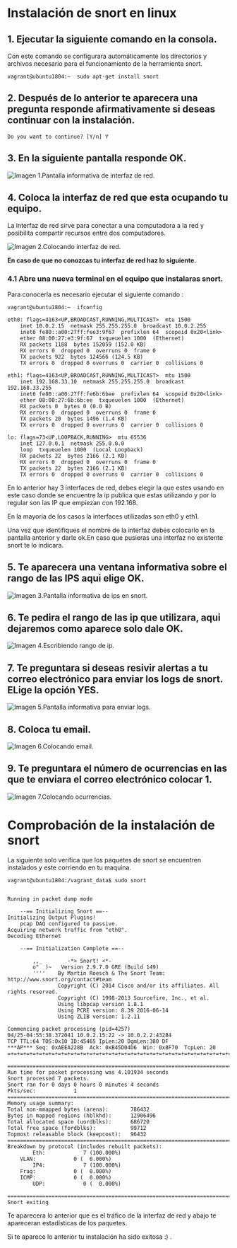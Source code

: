 # Instalación de snort en linux


## 1. Ejecutar la siguiente comando en la consola.

Con este comando se configurara automáticamente los directorios y archivos necesario para el funcionamiento de la herramienta snort.


    vagrant@ubuntu1804:~  sudo apt-get install snort 


## 2. Después de lo anterior te aparecera una pregunta responde afirmativamente si deseas continuar con la instalación.

    Do you want to continue? [Y/n] Y

## 3. En la siguiente pantalla responde OK.

![ Imagen 1.Pantalla informativa de interfaz de red. ](./imagenes/2.jpg) 

## 4. Coloca la interfaz de red que esta ocupando tu equipo.

 La interfaz de red  sirve para conectar a una computadora a la red y posibilita compartir recursos entre dos computadores.


![ Imagen 2.Colocando interfaz de red. ](./imagenes/4.jpg) 

__En caso de que no conozcas tu interfaz de red haz lo siguiente.__


### 4.1 Abre una nueva terminal en el equipo que instalaras snort.

Para conocerla es necesario ejecutar el siguiente comando :

    vagrant@ubuntu1804:~  ifconfig

    eth0: flags=4163<UP,BROADCAST,RUNNING,MULTICAST>  mtu 1500
        inet 10.0.2.15  netmask 255.255.255.0  broadcast 10.0.2.255
        inet6 fe80::a00:27ff:fee3:9f67  prefixlen 64  scopeid 0x20<link>
        ether 08:00:27:e3:9f:67  txqueuelen 1000  (Ethernet)
        RX packets 1188  bytes 152059 (152.0 KB)
        RX errors 0  dropped 0  overruns 0  frame 0
        TX packets 922  bytes 124566 (124.5 KB)
        TX errors 0  dropped 0 overruns 0  carrier 0  collisions 0

    eth1: flags=4163<UP,BROADCAST,RUNNING,MULTICAST>  mtu 1500
        inet 192.168.33.10  netmask 255.255.255.0  broadcast 192.168.33.255
        inet6 fe80::a00:27ff:fe6b:6bee  prefixlen 64  scopeid 0x20<link>
        ether 08:00:27:6b:6b:ee  txqueuelen 1000  (Ethernet)
        RX packets 0  bytes 0 (0.0 B)
        RX errors 0  dropped 0  overruns 0  frame 0
        TX packets 20  bytes 1496 (1.4 KB)
        TX errors 0  dropped 0 overruns 0  carrier 0  collisions 0

    lo: flags=73<UP,LOOPBACK,RUNNING>  mtu 65536
        inet 127.0.0.1  netmask 255.0.0.0
        loop  txqueuelen 1000  (Local Loopback)
        RX packets 22  bytes 2166 (2.1 KB)
        RX errors 0  dropped 0  overruns 0  frame 0
        TX packets 22  bytes 2166 (2.1 KB)
        TX errors 0  dropped 0 overruns 0  carrier 0  collisions 0

En lo anterior hay 3 interfaces de red, debes elegir la que estes usando en este caso donde se encuentre la ip publica que estas utilizando y por lo regular son las IP que empiezan con 192.168.

En la mayoria de los casos la interfaces utilizadas son eth0 y eth1.

Una vez que identifiques el nombre de la interfaz debes colocarlo en la pantalla anterior y darle ok.En caso que pusieras una interfaz no existente snort te lo indicara.


## 5. Te aparecera una ventana informativa sobre el rango de las IPS aqui elige OK.

![ Imagen 3.Pantalla informativa de ips en snort. ](./imagenes/5.jpg) 

## 6. Te pedira el rango de las ip que utilizara, aqui dejaremos como aparece solo dale OK.

![ Imagen 4.Escribiendo rango de ip.](./imagenes/6.jpg) 

## 7. Te preguntara si deseas resivir alertas a tu correo electrónico para enviar los logs de snort. ELige la opción YES.

![ Imagen 5.Pantalla informativa para enviar logs.](./imagenes/7.jpg) 


## 8. Coloca tu email.

![ Imagen 6.Colocando email. ](./imagenes/8.jpg) 

## 9. Te preguntara el número de ocurrencias en las que te enviara el correo electrónico colocar 1.

![ Imagen 7.Colocando ocurrencias. ](./imagenes/9.jpg) 



# Comprobación de la instalación de snort

La siguiente solo verifica que los paquetes de snort se encuentren instalados y este corriendo en tu maquina.

    vagrant@ubuntu1804:/vagrant_data$ sudo snort


    Running in packet dump mode

        --== Initializing Snort ==--
    Initializing Output Plugins!
        pcap DAQ configured to passive.
    Acquiring network traffic from "eth0".
    Decoding Ethernet

        --== Initialization Complete ==--

            ,,_        -*> Snort! <*-
            o"  )~   Version 2.9.7.0 GRE (Build 149)
            ''''    By Martin Roesch & The Snort Team: http://www.snort.org/contact#team
                    Copyright (C) 2014 Cisco and/or its affiliates. All rights reserved.
                    Copyright (C) 1998-2013 Sourcefire, Inc., et al.
                    Using libpcap version 1.8.1
                    Using PCRE version: 8.39 2016-06-14
                    Using ZLIB version: 1.2.11

    Commencing packet processing (pid=4257)
    04/25-04:55:38.372041 10.0.2.15:22 -> 10.0.2.2:43284
    TCP TTL:64 TOS:0x10 ID:45465 IpLen:20 DgmLen:380 DF
    ***AP*** Seq: 0xAEEA228B  Ack: 0xB45D04D6  Win: 0x8F70  TcpLen: 20
    =+=+=+=+=+=+=+=+=+=+=+=+=+=+=+=+=+=+=+=+=+=+=+=+=+=+=+=+=+=+=+=+=+=+=+=+=+

    ===============================================================================
    Run time for packet processing was 4.101934 seconds
    Snort processed 7 packets.
    Snort ran for 0 days 0 hours 0 minutes 4 seconds
    Pkts/sec:            1
    ===============================================================================
    Memory usage summary:
    Total non-mmapped bytes (arena):       786432
    Bytes in mapped regions (hblkhd):      12906496
    Total allocated space (uordblks):      686720
    Total free space (fordblks):           99712
    Topmost releasable block (keepcost):   96432
    ===============================================================================
    Breakdown by protocol (includes rebuilt packets):
            Eth:            7 (100.000%)
        VLAN:            0 (  0.000%)
            IP4:            7 (100.000%)
        Frag:            0 (  0.000%)
        ICMP:            0 (  0.000%)
            UDP:            0 (  0.000%)

    ===============================================================================
    Snort exiting

Te aparecera lo anterior que es el tráfico de la interfaz de red  y abajo te apareceran estadísticas de los paquetes.


Si te aparece lo anterior tu instalación ha sido exitosa :) .



































